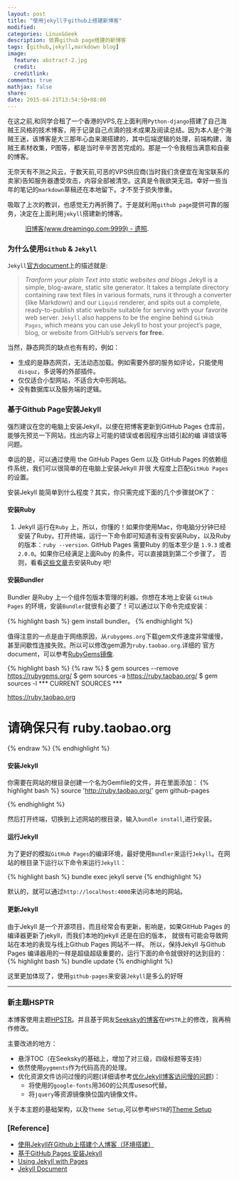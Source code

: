 ```yaml
---
layout: post
title: "使用jekyll于github上搭建新博客"
modified:
categories: Linux&Geek
description: 依靠github page搭建的新博客
tags: [github,jekyll,markdown blog]
image:
  feature: abstract-2.jpg
  credit:
  creditlink:
comments: true
mathjax: false
share:
date: 2015-04-21T13:54:50+08:00
---
```


在这之前,和同学合租了一个香港的VPS,在上面利用`Python-django`搭建了自己海贼王风格的技术博客，用于记录自己点滴的技术成果及阅读总结。因为本人是个海贼王迷，该博客是大三那年心血来潮搭建的，其中后端逻辑的处理，前端构建，海贼王素材收集，P图等，都是当时辛辛苦苦完成的。那是一个令我相当满意和自豪的博客。

无奈天有不测之风云，于数天前,可恶的VPS供应商(当时我们贪便宜在淘宝联系的卖家)告知服务器遭受攻击，内容全部被清空。这真是令我欲哭无泪。幸好一些当年的笔记的`markdown`草稿还在本地留下。才不至于损失惨重。

吸取了上次的教训，也感觉无力再折腾了。于是就利用`github page`提供可靠的服务，决定在上面利用`jekyll`搭建新的博客。

<figure>
	<a href=""><img src="{{site.url}}/images/new-blog/old-blog-2.png" alt=""></a>
	<figcaption><a href="" title="My old blog">旧博客(www.dreamingo.com:9999) - 遗照</a>.</figcaption>
</figure>

### 为什么使用`Github` & `Jekyll`

`Jekyll`[官方document](http://jekyllrb.com/)上的描述就是:

> _Tranform your plain Text into static websites and blogs_ 
> Jekyll is a simple, blog-aware, static site generator. It takes a template directory containing raw text files in 
various formats, runs it through a converter (like Markdown) and our `Liquid` renderer, and spits out a complete, 
ready-to-publish static website suitable for serving with your favorite web server. 
`Jekyll` also happens to be the engine behind `GitHub Pages`, which means you can use Jekyll to host your project’s page, blog, or website from GitHub’s servers **for free.**

当然，静态网页的缺点也有有的，例如：

+ 生成的是静态网页，无法动态加载。例如需要外部的服务如评论，只能使用
`disquz`，多说等的外部插件。
+ 仅仅适合小型网站，不适合大中形网站。
+ 没有数据库以及服务端的逻辑。

<!--more-->

### 基于Github Page安装Jekyll

强烈建议在您的电脑上安装Jekyll，以便在把博客更新到GitHub Pages 仓库前，能够先预览一下网站，找出内容上可能的错误或者因程序出错引起的编
译错误等问题。

幸运的是，可以通过使用 the GitHub Pages Gem 以及 GitHub Pages 的依赖组件系统，我们可以很简单的在电脑上安装Jekyll 并很
大程度上匹配`GitHub Pages`的设置。

安装Jekyll 能简单到什么程度？其实，你只需完成下面的几个步骤就OK了：

#### 安装Ruby

1. Jekyll 运行在`Ruby` 上，所以，你懂的！如果你使用Mac，你电脑分分钟已经安装了Ruby。打开终端，运行一下命令即可知道有没有安装Ruby，以及Ruby 的版本：`ruby --version`. GitHub Pages 需要Ruby 的版本至少是 `1.9.3` 或者 `2.0.0`。如果你已经满足上面Ruby 的条件，可以直接跳到第二个步骤了，
否则，看看[这些文章](https://www.ruby-lang.org/en/downloads/)去安装Ruby 吧!

#### 安装Bundler

Bundler 是Ruby 上一个组件包版本管理的利器。你想在本地上安装 `GitHub Pages` 的环境，安装`Bundler`就很有必要了！可以通过以下命令完成安装：

{% highlight bash %} 
gem install bundler。
{% endhighlight %} 

值得注意的一点是由于网络原因，从`rubygems.org`下载gem文件速度非常缓慢，甚至间歇性连接失败。所以可以修改gem源为`ruby.taobao.org`.详细的
官方document，可以参考[RubyGems镜像](http://ruby.taobao.org/).

{% highlight bash %} 
{% raw %} 
$ gem sources --remove https://rubygems.org/
$ gem sources -a https://ruby.taobao.org/
$ gem sources -l
\*\*\* CURRENT SOURCES \*\*\*

https://ruby.taobao.org
# 请确保只有 ruby.taobao.org
{% endraw %} 
{% endhighlight %} 


#### 安装Jekyll

你需要在网站的根目录创建一个名为Gemfile的文件，并在里面添加： 
{% highlight bash %} 
source 'http://ruby.taobao.org/'
gem github-pages

{% endhighlight %} 

然后打开终端，切换到上述网站的根目录，输入`bundle install`,进行安装。

#### 运行Jekyll

为了更好的模拟`GitHub Pages`的编译环境，最好使用`Bundler`来运行`Jekyll`。在网站的根目录下运行以下命令来运行`Jekyll`：

{% highlight bash %} 
bundle exec jekyll serve
{% endhighlight %} 

默认的，就可以通过`http://localhost:4000`来访问本地的网站。

#### 更新Jekyll

由于Jekyll 是一个开源项目，而且经常会有更新，影响是，如果GitHub Pages 的编译器更新了jekyll，而我们本地的jekyll 还是在旧的版本，
就很有可能会导致网站在本地的表现与线上Github Pages 网站不一样。
所以，保持Jekyll 与Github Pages 编译器用的一样是超级超级重要的，运行下面的命令就很好的达到目的：
{% highlight bash %} 
bundle update
{% endhighlight %} 

这里更加体现了，使用`github-pages`来安装`Jekyll`是多么的好呀

* * * 

### 新主题HSPTR
本博客使用主题[HPSTR](http://jekyllthemes.org/themes/hpstr/)。并且基于网友[Seeksky的博客](http://jinlaixu.net/)在`HPSTR`上的修改，我再稍作修改。

主要改进的地方：

* 悬浮TOC（在Seeksky的基础上，增加了对三级，四级标题等支持）
* 依然使用`pygments`作为代码高亮的处理。
* 优化资源文件访问过慢的问题(详细请参考[优化Jekyll博客访问慢的问题](http://9leg.com/other/2015/01/15/optimization-of-jekyll-blog-access-slow-problem.html))：
    + 将使用的`google-fonts`用360的公共库useso代替。
    + 将`jquery`等资源镜像换位国内镜像文件。

关于本主题的基础架构，以及`Theme Setup`,可以参考`HPSTR`的[Theme Setup](https://mmistakes.github.io/hpstr-jekyll-theme/theme-setup/)

### [Reference]

+ [使用Jekyll在Github上搭建个人博客（环境搭建）](http://segmentfault.com/a/1190000000406011)
+ [基于GitHub Pages 安装Jekyll](http://blog.ssyog.com/blog/jekyll/install-jekyll-based-on-github-pages.html)
+ [Using Jekyll with Pages](https://help.github.com/articles/using-jekyll-with-pages/)
+ [Jekyll Document](http://jekyllrb.com/docs/home/)
